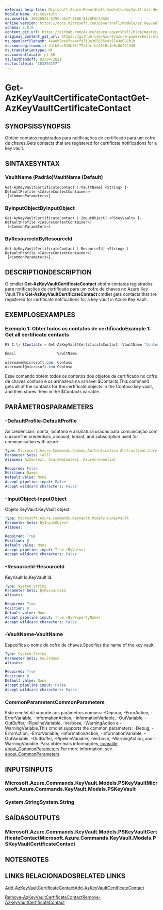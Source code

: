 ```yaml
---
external help file: Microsoft.Azure.PowerShell.Cmdlets.KeyVault.dll-Help.xml
Module Name: Az.KeyVault
ms.assetid: 200C68A3-A79C-4517-8E5D-8128F6C73A5C
online version: https://docs.microsoft.com/powershell/module/az.keyvault/get-azkeyvaultcertificatecontact
schema: 2.0.0
content_git_url: https://github.com/Azure/azure-powershell/blob/master/src/KeyVault/KeyVault/help/Get-AzKeyVaultCertificateContact.md
original_content_git_url: https://github.com/Azure/azure-powershell/blob/master/src/KeyVault/KeyVault/help/Get-AzKeyVaultCertificateContact.md
ms.openlocfilehash: 4a8eb9ce6fce4cf9719e365055cab5743d081b1b
ms.sourcegitcommit: 4dfb0cc533b83f77afdcfbe2618c1e6c8d221330
ms.translationtype: MT
ms.contentlocale: pt-BR
ms.lasthandoff: 03/04/2021
ms.locfileid: "101892157"
---
```

# <span data-ttu-id="5c399-101">Get-AzKeyVaultCertificateContact</span><span class="sxs-lookup"><span data-stu-id="5c399-101">Get-AzKeyVaultCertificateContact</span></span>

## <span data-ttu-id="5c399-102">SYNOPSIS</span><span class="sxs-lookup"><span data-stu-id="5c399-102">SYNOPSIS</span></span>
<span data-ttu-id="5c399-103">Obtém contatos registrados para notificações de certificado para um cofre de chaves.</span><span class="sxs-lookup"><span data-stu-id="5c399-103">Gets contacts that are registered for certificate notifications for a key vault.</span></span>

## <span data-ttu-id="5c399-104">SINTAXE</span><span class="sxs-lookup"><span data-stu-id="5c399-104">SYNTAX</span></span>

### <span data-ttu-id="5c399-105">VaultName (Padrão)</span><span class="sxs-lookup"><span data-stu-id="5c399-105">VaultName (Default)</span></span>
```
Get-AzKeyVaultCertificateContact [-VaultName] <String> [-DefaultProfile <IAzureContextContainer>]
 [<CommonParameters>]
```

### <span data-ttu-id="5c399-106">ByInputObject</span><span class="sxs-lookup"><span data-stu-id="5c399-106">ByInputObject</span></span>
```
Get-AzKeyVaultCertificateContact [-InputObject] <PSKeyVault> [-DefaultProfile <IAzureContextContainer>]
 [<CommonParameters>]
```

### <span data-ttu-id="5c399-107">ByResourceId</span><span class="sxs-lookup"><span data-stu-id="5c399-107">ByResourceId</span></span>
```
Get-AzKeyVaultCertificateContact [-ResourceId] <String> [-DefaultProfile <IAzureContextContainer>]
 [<CommonParameters>]
```

## <span data-ttu-id="5c399-108">DESCRIPTION</span><span class="sxs-lookup"><span data-stu-id="5c399-108">DESCRIPTION</span></span>
<span data-ttu-id="5c399-109">O cmdlet **Get-AzKeyVaultCertificateContact** obtém contatos registrados para notificações de certificado para um cofre de chaves no Azure Key Vault.</span><span class="sxs-lookup"><span data-stu-id="5c399-109">The **Get-AzKeyVaultCertificateContact** cmdlet gets contacts that are registered for certificate notifications for a key vault in Azure Key Vault.</span></span>

## <span data-ttu-id="5c399-110">EXEMPLOS</span><span class="sxs-lookup"><span data-stu-id="5c399-110">EXAMPLES</span></span>

### <span data-ttu-id="5c399-111">Exemplo 1: Obter todos os contatos de certificado</span><span class="sxs-lookup"><span data-stu-id="5c399-111">Example 1: Get all certificate contacts</span></span>
```powershell
PS C:\> $Contacts = Get-AzKeyVaultCertificateContact -VaultName "Contoso"

Email                   VaultName
-----                   ---------
username@microsoft.com  Contoso
username1@microsoft.com Contoso
```

<span data-ttu-id="5c399-112">Esse comando obtém todos os contatos dos objetos de certificado no cofre de chaves contoso e os armazena na variável $Contacts.</span><span class="sxs-lookup"><span data-stu-id="5c399-112">This command gets all of the contacts for the certificate objects in the Contoso key vault, and then stores them in the $Contacts variable.</span></span>

## <span data-ttu-id="5c399-113">PARÂMETROS</span><span class="sxs-lookup"><span data-stu-id="5c399-113">PARAMETERS</span></span>

### <span data-ttu-id="5c399-114">-DefaultProfile</span><span class="sxs-lookup"><span data-stu-id="5c399-114">-DefaultProfile</span></span>
<span data-ttu-id="5c399-115">As credenciais, conta, locatário e assinatura usadas para comunicação com o azure</span><span class="sxs-lookup"><span data-stu-id="5c399-115">The credentials, account, tenant, and subscription used for communication with azure</span></span>

```yaml
Type: Microsoft.Azure.Commands.Common.Authentication.Abstractions.Core.IAzureContextContainer
Parameter Sets: (All)
Aliases: AzContext, AzureRmContext, AzureCredential

Required: False
Position: Named
Default value: None
Accept pipeline input: False
Accept wildcard characters: False
```

### <span data-ttu-id="5c399-116">-InputObject</span><span class="sxs-lookup"><span data-stu-id="5c399-116">-InputObject</span></span>
<span data-ttu-id="5c399-117">Objeto KeyVault.</span><span class="sxs-lookup"><span data-stu-id="5c399-117">KeyVault object.</span></span>

```yaml
Type: Microsoft.Azure.Commands.KeyVault.Models.PSKeyVault
Parameter Sets: ByInputObject
Aliases:

Required: True
Position: 0
Default value: None
Accept pipeline input: True (ByValue)
Accept wildcard characters: False
```

### <span data-ttu-id="5c399-118">-ResourceId</span><span class="sxs-lookup"><span data-stu-id="5c399-118">-ResourceId</span></span>
<span data-ttu-id="5c399-119">KeyVault Id.</span><span class="sxs-lookup"><span data-stu-id="5c399-119">KeyVault Id.</span></span>

```yaml
Type: System.String
Parameter Sets: ByResourceId
Aliases:

Required: True
Position: 0
Default value: None
Accept pipeline input: True (ByPropertyName)
Accept wildcard characters: False
```

### <span data-ttu-id="5c399-120">-VaultName</span><span class="sxs-lookup"><span data-stu-id="5c399-120">-VaultName</span></span>
<span data-ttu-id="5c399-121">Especifica o nome do cofre de chaves.</span><span class="sxs-lookup"><span data-stu-id="5c399-121">Specifies the name of the key vault.</span></span>

```yaml
Type: System.String
Parameter Sets: VaultName
Aliases:

Required: True
Position: 0
Default value: None
Accept pipeline input: False
Accept wildcard characters: False
```

### <span data-ttu-id="5c399-122">CommonParameters</span><span class="sxs-lookup"><span data-stu-id="5c399-122">CommonParameters</span></span>
<span data-ttu-id="5c399-123">Este cmdlet dá suporte aos parâmetros comuns: -Depurar, -ErrorAction, -ErrorVariable, -InformationAction, -InformationVariable, -OutVariable, -OutBuffer, -PipelineVariable, -Verbose, -WarningAction e -WarningVariable.</span><span class="sxs-lookup"><span data-stu-id="5c399-123">This cmdlet supports the common parameters: -Debug, -ErrorAction, -ErrorVariable, -InformationAction, -InformationVariable, -OutVariable, -OutBuffer, -PipelineVariable, -Verbose, -WarningAction, and -WarningVariable.</span></span> <span data-ttu-id="5c399-124">Para obter mais informações, [consulte about_CommonParameters](http://go.microsoft.com/fwlink/?LinkID=113216).</span><span class="sxs-lookup"><span data-stu-id="5c399-124">For more information, see [about_CommonParameters](http://go.microsoft.com/fwlink/?LinkID=113216).</span></span>

## <span data-ttu-id="5c399-125">INPUTS</span><span class="sxs-lookup"><span data-stu-id="5c399-125">INPUTS</span></span>

### <span data-ttu-id="5c399-126">Microsoft.Azure.Commands.KeyVault.Models.PSKeyVault</span><span class="sxs-lookup"><span data-stu-id="5c399-126">Microsoft.Azure.Commands.KeyVault.Models.PSKeyVault</span></span>

### <span data-ttu-id="5c399-127">System.String</span><span class="sxs-lookup"><span data-stu-id="5c399-127">System.String</span></span>

## <span data-ttu-id="5c399-128">SAÍDAS</span><span class="sxs-lookup"><span data-stu-id="5c399-128">OUTPUTS</span></span>

### <span data-ttu-id="5c399-129">Microsoft.Azure.Commands.KeyVault.Models.PSKeyVaultCertificateContact</span><span class="sxs-lookup"><span data-stu-id="5c399-129">Microsoft.Azure.Commands.KeyVault.Models.PSKeyVaultCertificateContact</span></span>

## <span data-ttu-id="5c399-130">NOTES</span><span class="sxs-lookup"><span data-stu-id="5c399-130">NOTES</span></span>

## <span data-ttu-id="5c399-131">LINKS RELACIONADOS</span><span class="sxs-lookup"><span data-stu-id="5c399-131">RELATED LINKS</span></span>

[<span data-ttu-id="5c399-132">Add-AzKeyVaultCertificateContact</span><span class="sxs-lookup"><span data-stu-id="5c399-132">Add-AzKeyVaultCertificateContact</span></span>](./Add-AzKeyVaultCertificateContact.md)

[<span data-ttu-id="5c399-133">Remove-AzKeyVaultCertificateContact</span><span class="sxs-lookup"><span data-stu-id="5c399-133">Remove-AzKeyVaultCertificateContact</span></span>](./Remove-AzKeyVaultCertificateContact.md)

